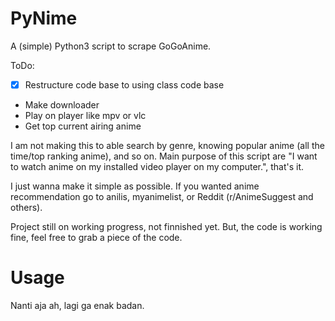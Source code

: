 # PyNime
A (simple) Python3 script to scrape GoGoAnime.

ToDo:
- [x] Restructure code base to using class code base
- Make downloader
- Play on player like mpv or vlc
- Get top current airing anime

I am not making this to able search by genre, knowing popular anime (all the time/top ranking anime), and so on. Main purpose of this script are "I want to watch anime on my installed video player on my computer.", that's it.

I just wanna make it simple as possible. If you wanted anime recommendation go to anilis, myanimelist, or Reddit (r/AnimeSuggest and others).

Project still on working progress, not finnished yet. But, the code is working fine, feel free to grab a piece of the code.

# Usage
Nanti aja ah, lagi ga enak badan.